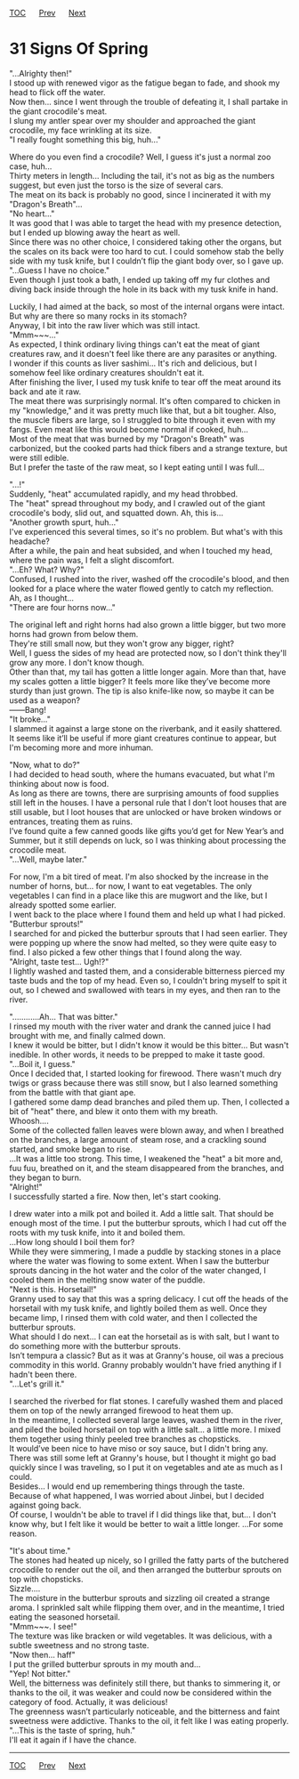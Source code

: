 [TOC](../readme.md)&nbsp;&nbsp;&nbsp;&nbsp;&nbsp;&nbsp;[Prev](section_0001.md)&nbsp;&nbsp;&nbsp;&nbsp;&nbsp;&nbsp;[Next](section_0003.md)



# 31 Signs Of Spring

"...Alrighty then!"  
I stood up with renewed vigor as the fatigue began to fade, and shook my
head to flick off the water.  
Now then... since I went through the trouble of defeating it, I shall
partake in the giant crocodile's meat.  
I slung my antler spear over my shoulder and approached the giant
crocodile, my face wrinkling at its size.  
"I really fought something this big, huh..."  
  
Where do you even find a crocodile? Well, I guess it's just a normal zoo
case, huh...  
Thirty meters in length... Including the tail, it's not as big as the
numbers suggest, but even just the torso is the size of several cars.  
The meat on its back is probably no good, since I incinerated it with my
"Dragon's Breath"...  
"No heart..."  
It was good that I was able to target the head with my presence
detection, but I ended up blowing away the heart as well.  
Since there was no other choice, I considered taking other the organs,
but the scales on its back were too hard to cut. I could somehow stab
the belly side with my tusk knife, but I couldn’t flip the giant body
over, so I gave up.  
"...Guess I have no choice."  
Even though I just took a bath, I ended up taking off my fur clothes and
diving back inside through the hole in its back with my tusk knife in
hand.  
  
Luckily, I had aimed at the back, so most of the internal organs were
intact. But why are there so many rocks in its stomach?  
Anyway, I bit into the raw liver which was still intact.  
"Mmm\~\~~..."  
As expected, I think ordinary living things can't eat the meat of giant
creatures raw, and it doesn't feel like there are any parasites or
anything.  
I wonder if this counts as liver sashimi... It's rich and delicious, but
I somehow feel like ordinary creatures shouldn't eat it.  
After finishing the liver, I used my tusk knife to tear off the meat
around its back and ate it raw.  
The meat there was surprisingly normal. It's often compared to chicken
in my "knowledge," and it was pretty much like that, but a bit tougher.
Also, the muscle fibers are large, so I struggled to bite through it
even with my fangs. Even meat like this would become normal if cooked,
huh…  
Most of the meat that was burned by my "Dragon's Breath" was carbonized,
but the cooked parts had thick fibers and a strange texture, but were
still edible.  
But I prefer the taste of the raw meat, so I kept eating until I was
full...  
  
"...!"  
Suddenly, "heat" accumulated rapidly, and my head throbbed.  
The "heat" spread throughout my body, and I crawled out of the giant
crocodile's body, slid out, and squatted down. Ah, this is...  
"Another growth spurt, huh..."  
I've experienced this several times, so it's no problem. But what's with
this headache?  
After a while, the pain and heat subsided, and when I touched my head,
where the pain was, I felt a slight discomfort.  
"...Eh? What? Why?"  
Confused, I rushed into the river, washed off the crocodile's blood, and
then looked for a place where the water flowed gently to catch my
reflection.  
Ah, as I thought...  
"There are four horns now..."  
  
The original left and right horns had also grown a little bigger, but
two more horns had grown from below them.  
They're still small now, but they won't grow any bigger, right?  
Well, I guess the sides of my head are protected now, so I don't think
they'll grow any more. I don't know though.  
Other than that, my tail has gotten a little longer again. More than
that, have my scales gotten a little bigger? It feels more like they’ve
become more sturdy than just grown. The tip is also knife-like now, so
maybe it can be used as a weapon?  
――Bang!  
"It broke..."  
I slammed it against a large stone on the riverbank, and it easily
shattered.  
It seems like it’ll be useful if more giant creatures continue to
appear, but I'm becoming more and more inhuman.  
  
"Now, what to do?"  
I had decided to head south, where the humans evacuated, but what I'm
thinking about now is food.  
As long as there are towns, there are surprising amounts of food
supplies still left in the houses. I have a personal rule that I don't
loot houses that are still usable, but I loot houses that are unlocked
or have broken windows or entrances, treating them as ruins.  
I’ve found quite a few canned goods like gifts you’d get for New Year’s
and Summer, but it still depends on luck, so I was thinking about
processing the crocodile meat.  
"...Well, maybe later."  
  
For now, I'm a bit tired of meat. I'm also shocked by the increase in
the number of horns, but... for now, I want to eat vegetables. The only
vegetables I can find in a place like this are mugwort and the like, but
I already spotted some earlier.  
I went back to the place where I found them and held up what I had
picked.  
"Butterbur sprouts!"  
I searched for and picked the butterbur sprouts that I had seen earlier.
They were popping up where the snow had melted, so they were quite easy
to find. I also picked a few other things that I found along the way.  
"Alright, taste test... Ugh!?"  
I lightly washed and tasted them, and a considerable bitterness pierced
my taste buds and the top of my head. Even so, I couldn't bring myself
to spit it out, so I chewed and swallowed with tears in my eyes, and
then ran to the river.  
  
"............Ah... That was bitter."  
I rinsed my mouth with the river water and drank the canned juice I had
brought with me, and finally calmed down.  
I knew it would be bitter, but I didn't know it would be this bitter...
But wasn't inedible. In other words, it needs to be prepped to make it
taste good.  
"...Boil it, I guess."  
Once I decided that, I started looking for firewood. There wasn't much
dry twigs or grass because there was still snow, but I also learned
something from the battle with that giant ape.  
I gathered some damp dead branches and piled them up. Then, I collected
a bit of "heat" there, and blew it onto them with my breath.  
Whoosh....  
Some of the collected fallen leaves were blown away, and when I breathed
on the branches, a large amount of steam rose, and a crackling sound
started, and smoke began to rise.  
...It was a little too strong. This time, I weakened the "heat" a bit
more and, fuu fuu, breathed on it, and the steam disappeared from the
branches, and they began to burn.  
"Alright!"  
I successfully started a fire. Now then, let's start cooking.  
  
I drew water into a milk pot and boiled it. Add a little salt. That
should be enough most of the time. I put the butterbur sprouts, which I
had cut off the roots with my tusk knife, into it and boiled them.  
...How long should I boil them for?  
While they were simmering, I made a puddle by stacking stones in a place
where the water was flowing to some extent. When I saw the butterbur
sprouts dancing in the hot water and the color of the water changed, I
cooled them in the melting snow water of the puddle.  
"Next is this. Horsetail!"  
Granny used to say that this was a spring delicacy. I cut off the heads
of the horsetail with my tusk knife, and lightly boiled them as well.
Once they became limp, I rinsed them with cold water, and then I
collected the butterbur sprouts.  
What should I do next... I can eat the horsetail as is with salt, but I
want to do something more with the butterbur sprouts.  
Isn’t tempura a classic? But as it was at Granny's house, oil was a
precious commodity in this world. Granny probably wouldn't have fried
anything if I hadn't been there.  
"...Let's grill it."  
  
I searched the riverbed for flat stones. I carefully washed them and
placed them on top of the newly arranged firewood to heat them up.  
In the meantime, I collected several large leaves, washed them in the
river, and piled the boiled horsetail on top with a little salt... a
little more. I mixed them together using thinly peeled tree branches as
chopsticks.  
It would’ve been nice to have miso or soy sauce, but I didn't bring
any.  
There was still some left at Granny's house, but I thought it might go
bad quickly since I was traveling, so I put it on vegetables and ate as
much as I could.  
Besides... I would end up remembering things through the taste.  
Because of what happened, I was worried about Jinbei, but I decided
against going back.  
Of course, I wouldn't be able to travel if I did things like that,
but... I don't know why, but I felt like it would be better to wait a
little longer. ...For some reason.  
  
"It's about time."  
The stones had heated up nicely, so I grilled the fatty parts of the
butchered crocodile to render out the oil, and then arranged the
butterbur sprouts on top with chopsticks.  
Sizzle....  
The moisture in the butterbur sprouts and sizzling oil created a strange
aroma. I sprinkled salt while flipping them over, and in the meantime, I
tried eating the seasoned horsetail.  
"Mmm\~\~~. I see!"  
The texture was like bracken or wild vegetables. It was delicious, with
a subtle sweetness and no strong taste.  
"Now then... haff"  
I put the grilled butterbur sprouts in my mouth and...  
"Yep! Not bitter."  
Well, the bitterness was definitely still there, but thanks to simmering
it, or thanks to the oil, it was weaker and could now be considered
within the category of food. Actually, it was delicious!  
The greenness wasn’t particularly noticeable, and the bitterness and
faint sweetness were addictive. Thanks to the oil, it felt like I was
eating properly.  
"...This is the taste of spring, huh."  
I'll eat it again if I have the chance.  
  
  
  


---
[TOC](../readme.md)&nbsp;&nbsp;&nbsp;&nbsp;&nbsp;&nbsp;[Prev](section_0001.md)&nbsp;&nbsp;&nbsp;&nbsp;&nbsp;&nbsp;[Next](section_0003.md)

